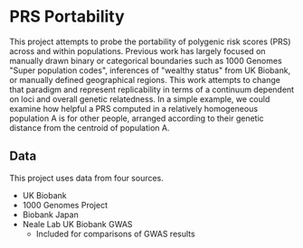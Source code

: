 # PRS Portability

This project attempts to probe the portability of polygenic risk scores (PRS) across and within populations.
Previous work has largely focused on manually drawn binary or categorical boundaries such as 1000 Genomes "Super population codes", inferences of "wealthy status" from UK Biobank, or manually defined geographical regions.
This work attempts to change that paradigm and represent replicability in terms of a continuum dependent on loci and overall genetic relatedness.
In a simple example, we could examine how helpful a PRS computed in a relatively homogeneous population A is for other people, arranged according to their genetic distance from the centroid of population A. 

## Data

This project uses data from four sources.
* UK Biobank
* 1000 Genomes Project
* Biobank Japan
* Neale Lab UK Biobank GWAS
    * Included for comparisons of GWAS results

